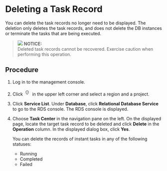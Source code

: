 # Deleting a Task Record<a name="rds_task_pg_0002"></a>

You can delete the task records no longer need to be displayed. The deletion only deletes the task records, and does not delete the DB instances or terminate the tasks that are being executed.

>![](/images/icon-notice.gif) **NOTICE:**   
>Deleted task records cannot be recovered. Exercise caution when performing this operation.  

## Procedure<a name="en-us_topic_0192953558_section0211819123318"></a>

1.  Log in to the management console.
2.  Click  ![](figures/region.png)  in the upper left corner and select a region and a project.
3.  Click  **Service List**. Under  **Database**, click  **Relational Database Service**  to go to the RDS console. The RDS console is displayed.
4.  Choose  **Task Center**  in the navigation pane on the left. On the displayed page, locate the target task record to be deleted and click  **Delete**  in the  **Operation**  column. In the displayed dialog box, click  **Yes**.

    You can delete the records of instant tasks in any of the following statuses:

    -   Running
    -   Completed
    -   Failed


